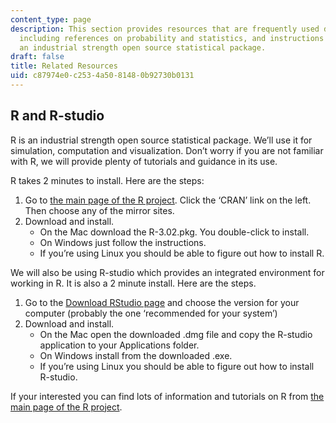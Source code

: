 ```yaml
---
content_type: page
description: This section provides resources that are frequently used during the course,
  including references on probability and statistics, and instructions for using R,
  an industrial strength open source statistical package.
draft: false
title: Related Resources
uid: c87974e0-c253-4a50-8148-0b92730b0131
---
```

## R and R-studio

R is an industrial strength open source statistical package. We’ll use it for simulation, computation and visualization. Don’t worry if you are not familiar with R, we will provide plenty of tutorials and guidance in its use.

R takes 2 minutes to install. Here are the steps:

1. Go to [the main page of the R project](http://www.r-project.org/). Click the ‘CRAN’ link on the left. Then choose any of the mirror sites.
2. Download and install.
    - On the Mac download the R-3.02.pkg. You double-click to install.
    - On Windows just follow the instructions.
    - If you’re using Linux you should be able to figure out how to install R.

We will also be using R-studio which provides an integrated environment for working in R. It is also a 2 minute install. Here are the steps.

1. Go to the [Download RStudio page](http://www.rstudio.com/ide/download/desktop) and choose the version for your computer (probably the one ‘recommended for your system’)
2. Download and install.
    - On the Mac open the downloaded .dmg file and copy the R-studio application to your Applications folder.
    - On Windows install from the downloaded .exe.
    - If you’re using Linux you should be able to figure out how to install R-studio.

If your interested you can find lots of information and tutorials on R from [the main page of the R project](http://www.r-project.org/).